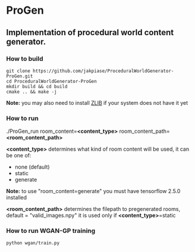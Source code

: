# ProGen
## Implementation of procedural world content generator.
### How to build
```
git clone https://github.com/jakpiase/ProceduralWorldGenerator-ProGen.git
cd ProceduralWorldGenerator-ProGen
mkdir build && cd build
cmake .. && make -j
```
**Note:** you may also need to install [ZLIB](https://zlib.net/) if your system does not have it yet

### How to run
./ProGen_run room_content=**<content_type>** room_content_path=**<room_content_path>**

**<content_type>** determines what kind of room content will be used, it can be one of:
- none (default)
- static
- generate

**Note:** to use "room_content=generate" you must have tensorflow 2.5.0 installed

**<room_content_path>** determines the filepath to pregenerated rooms, default = "valid_images.npy" it is used only if **<content_type>**=static

### How to run WGAN-GP training
`python wgan/train.py`
